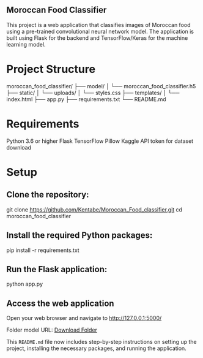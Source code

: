 ## Moroccan Food Classifier

This project is a web application that classifies images of Moroccan food using a pre-trained convolutional neural network model. The application is built using Flask for the backend and TensorFlow/Keras for the machine learning model.

# Project Structure

moroccan_food_classifier/
├── model/
│ └── moroccan_food_classifier.h5
├── static/
│ └── uploads/
│ └── styles.css
├── templates/
│ └── index.html
├── app.py
├── requirements.txt
└── README.md

# Requirements

Python 3.6 or higher
Flask
TensorFlow
Pillow
Kaggle API token for dataset download

# Setup

## Clone the repository:

git clone https://github.com/Kentabe/Moroccan_Food_classifier.git
cd moroccan_food_classifier

## Install the required Python packages:

pip install -r requirements.txt

## Run the Flask application:

python app.py

## Access the web application

Open your web browser and navigate to http://127.0.0.1:5000/

Folder model URL: [Download Folder](https://drive.google.com/drive/folders/1Ib0XJbzghSZfQwv7FMO87ySm4-tkV5Cc?usp=sharing)

This `README.md` file now includes step-by-step instructions on setting up the project, installing the necessary packages, and running the application.


